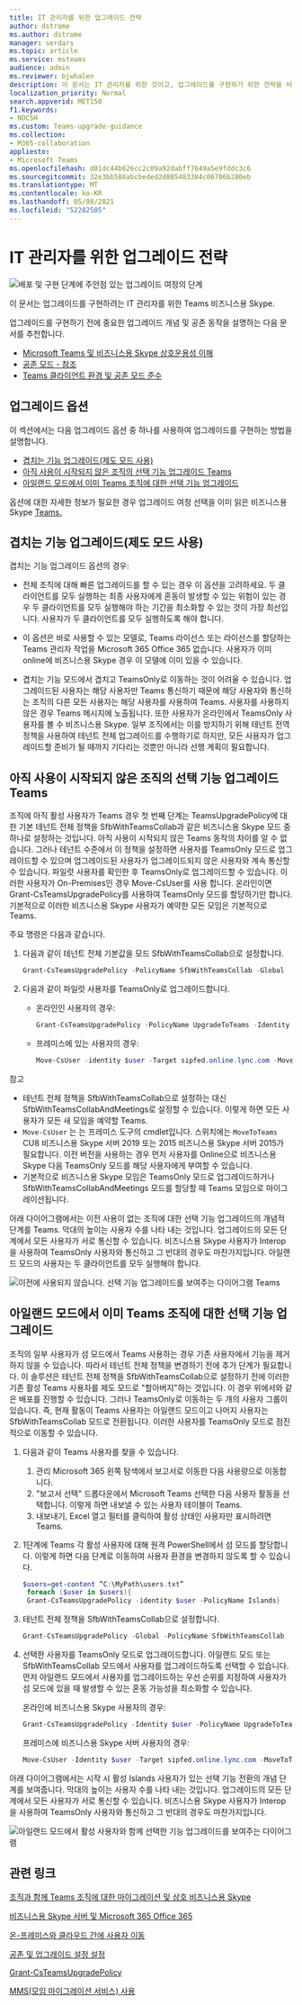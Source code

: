 ```yaml
---
title: IT 관리자를 위한 업그레이드 전략
author: dstrome
ms.author: dstrome
manager: serdars
ms.topic: article
ms.service: msteams
audience: admin
ms.reviewer: bjwhalen
description: 이 문서는 IT 관리자를 위한 것이고, 업그레이드를 구현하기 위한 전략을 비즈니스용 Skype Teams
localization_priority: Normal
search.appverid: MET150
f1.keywords:
- NOCSH
ms.custom: Teams-upgrade-guidance
ms.collection:
- M365-collaboration
appliesto:
- Microsoft Teams
ms.openlocfilehash: d01dc44b626cc2c09a92dabff7649a5e9fddc3c6
ms.sourcegitcommit: 32e3bb588abcbeded2d885483384c06706b280eb
ms.translationtype: MT
ms.contentlocale: ko-KR
ms.lasthandoff: 05/08/2021
ms.locfileid: "52282505"
---
```

# <a name="upgrade-strategies-for-it-administrators"></a>IT 관리자를 위한 업그레이드 전략

![배포 및 구현 단계에 주안점 있는 업그레이드 여정의 단계](media/upgrade-banner-deployment.png "배포 및 구현 단계에 주안점 있는 업그레이드 여정의 단계")

이 문서는 업그레이드를 구현하려는 IT 관리자를 위한 Teams 비즈니스용 Skype.

업그레이드를 구현하기 전에 중요한 업그레이드 개념 및 공존 동작을 설명하는 다음 문서를 추천합니다.

- [Microsoft Teams 및 비즈니스용 Skype 상호운용성 이해](teams-and-skypeforbusiness-coexistence-and-interoperability.md)
- [공존 모드 - 참조](migration-interop-guidance-for-teams-with-skype.md)
- [Teams 클라이언트 환경 및 공존 모드 준수](teams-client-experience-and-conformance-to-coexistence-modes.md)

## <a name="upgrade-options"></a>업그레이드 옵션

이 섹션에서는 다음 업그레이드 옵션 중 하나를 사용하여 업그레이드를 구현하는 방법을 설명합니다.

- [겹치는 기능 업그레이드(제도 모드 사용)](#overlapping-capabilities-upgrade-using-islands-mode)
- [아직 사용이 시작되지 않은 조직의 선택 기능 업그레이드 Teams](#a-select-capabilities-upgrade-for-an-organization-that-has-not-yet-started-using-teams)
- [아일랜드 모드에서 이미 Teams 조직에 대한 선택 기능 업그레이드](#a-select-capabilities-upgrade-for-an-organization-that-is-already-using-teams-in-islands-mode)

옵션에 대한 자세한 정보가 필요한 경우 업그레이드 여정 선택을 이미 읽은 비즈니스용 Skype [Teams.](upgrade-and-coexistence-of-skypeforbusiness-and-teams.md)

## <a name="overlapping-capabilities-upgrade-using-islands-mode"></a>겹치는 기능 업그레이드(제도 모드 사용)

겹치는 기능 업그레이드 옵션의 경우:

- 전체 조직에 대해 빠른 업그레이드를 할 수 있는 경우 이 옵션을 고려하세요.  두 클라이언트를 모두 실행하는 최종 사용자에게 혼동이 발생할 수 있는 위험이 있는 경우 두 클라이언트를 모두 실행해야 하는 기간을 최소화할 수 있는 것이 가장 최선입니다. 사용자가 두 클라이언트를 모두 실행하도록 해야 합니다.

- 이 옵션은 바로 사용할 수 있는 모델로, Teams 라이선스 또는 라이선스를 할당하는 Teams 관리자 작업을 Microsoft 365 Office 365 없습니다. 사용자가 이미 online에 비즈니스용 Skype 경우 이 모델에 이미 있을 수 있습니다.

- 겹치는 기능 모드에서 겹치고 TeamsOnly로 이동하는 것이 어려울 수 있습니다. 업그레이드된 사용자는 해당 사용자만 Teams 통신하기 때문에 해당 사용자와 통신하는 조직의 다른 모든 사용자는 해당 사용자를 사용하여 Teams.  사용자를 사용하지 않은 경우 Teams 메시지에 노출됩니다. 또한 사용자가 온라인에서 TeamsOnly 사용자를 볼 수 비즈니스용 Skype. 일부 조직에서는 이를 방지하기 위해 테넌트 전역 정책을 사용하여 테넌트 전체 업그레이드를 수행하기로 하지만, 모든 사용자가 업그레이드할 준비가 될 때까지 기다리는 것뿐만 아니라 선행 계획이 필요합니다.


## <a name="a-select-capabilities-upgrade-for-an-organization-that-has-not-yet-started-using-teams"></a>아직 사용이 시작되지 않은 조직의 선택 기능 업그레이드 Teams

조직에 아직 활성 사용자가 Teams 경우 첫 번째 단계는 TeamsUpgradePolicy에 대한 기본 테넌트 전체 정책을 SfbWithTeamsCollab과 같은 비즈니스용 Skype 모드 중 하나로 설정하는 것입니다.  아직 사용이 시작되지 않은 Teams 동작의 차이를 알 수 없습니다. 그러나 테넌트 수준에서 이 정책을 설정하면 사용자를 TeamsOnly 모드로 업그레이드할 수 있으며 업그레이드된 사용자가 업그레이드되지 않은 사용자와 계속 통신할 수 있습니다.  파일럿 사용자를 확인한 후 TeamsOnly로 업그레이드할 수 있습니다.  이러한 사용자가 On-Premises인 경우 Move-CsUser를 사용 합니다. 온라인이면 Grant-CsTeamsUpgradePolicy를 사용하여 TeamsOnly 모드를 할당하기만 합니다. 기본적으로 이러한 비즈니스용 Skype 사용자가 예약한 모든 모임은 기본적으로 Teams.

주요 명령은 다음과 같습니다.

1. 다음과 같이 테넌트 전체 기본값을 모드 SfbWithTeamsCollab으로 설정합니다.

   ```PowerShell
   Grant-CsTeamsUpgradePolicy -PolicyName SfbWithTeamsCollab -Global
   ```

2. 다음과 같이 파일럿 사용자를 TeamsOnly로 업그레이드합니다.

   - 온라인인 사용자의 경우:

     ```PowerShell
     Grant-CsTeamsUpgradePolicy -PolicyName UpgradeToTeams -Identity $username 
     ```

   - 프레미스에 있는 사용자의 경우:

     ```PowerShell
     Move-CsUser -identity $user -Target sipfed.online.lync.com -MoveToTeams -credential $cred 
     ```

참고
 
- 테넌트 전체 정책을 SfbWithTeamsCollab으로 설정하는 대신 SfbWithTeamsCollabAndMeetings로 설정할 수 있습니다. 이렇게 하면 모든 사용자가 모든 새 모임을 예약할 Teams.
- `Move-CsUser` 는 는 프레미스 도구의 cmdlet입니다. 스위치에는 `MoveToTeams` CU8 비즈니스용 Skype 서버 2019 또는 2015 비즈니스용 Skype 서버 2015가 필요합니다. 이전 버전을 사용하는 경우 먼저 사용자를 Online으로 비즈니스용 Skype 다음 TeamsOnly 모드를 해당 사용자에게 부여할 수 있습니다.
- 기본적으로 비즈니스용 Skype 모임은 TeamsOnly 모드로 업그레이드하거나 SfbWithTeamsCollabAndMeetings 모드를 할당할 때 Teams 모임으로 마이그레이션됩니다.  

아래 다이어그램에서는 이전 사용이 없는 조직에 대한 선택 기능 업그레이드의 개념적 단계를 Teams. 막대의 높이는 사용자 수를 나타 내는 것입니다. 업그레이드의 모든 단계에서 모든 사용자가 서로 통신할 수 있습니다.  비즈니스용 Skype 사용자가 Interop을 사용하여 TeamsOnly 사용자와 통신하고 그 반대의 경우도 마찬가지입니다. 아일랜드 모드의 사용자는 두 클라이언트를 모두 실행해야 합니다.

![이전에 사용되지 않습니다. 선택 기능 업그레이드를 보여주는 다이어그램 Teams](media/teams-upgrade-1.png)


## <a name="a-select-capabilities-upgrade-for-an-organization-that-is-already-using-teams-in-islands-mode"></a>아일랜드 모드에서 이미 Teams 조직에 대한 선택 기능 업그레이드

조직의 일부 사용자가 섬 모드에서 Teams 사용하는 경우 기존 사용자에서 기능을 제거하지 않을 수 있습니다. 따라서 테넌트 전체 정책을 변경하기 전에 추가 단계가 필요합니다. 이 솔루션은 테넌트 전체 정책을 SfbWithTeamsCollab으로 설정하기 전에 이러한 기존 활성 Teams 사용자를 제도 모드로 "할아버지"하는 것입니다.  이 경우 위에서와 같은 배포를 진행할 수 있습니다. 그러나 TeamsOnly로 이동하는 두 개의 사용자 그룹이 있습니다. 즉, 현재 활동이 Teams 사용자는 아일랜드 모드이고 나머지 사용자는 SfbWithTeamsCollab 모드로 전환됩니다. 이러한 사용자를 TeamsOnly 모드로 점진적으로 이동할 수 있습니다.

1. 다음과 같이 Teams 사용자를 찾을 수 있습니다.

   1. 관리 Microsoft 365 왼쪽 탐색에서 보고서로 이동한 다음 사용량으로 이동합니다. 
   2. "보고서 선택" 드롭다운에서 Microsoft Teams 선택한 다음 사용자 활동을 선택합니다. 이렇게 하면 내보낼 수 있는 사용자 테이블이 Teams. 
   3. 내보내기, Excel 열고 필터를 클릭하여 활성 상태인 사용자만 표시하려면 Teams.

2. 1단계에 Teams 각 활성 사용자에 대해 원격 PowerShell에서 섬 모드를 할당합니다. 이렇게 하면 다음 단계로 이동하여 사용자 환경을 변경하지 않도록 할 수 있습니다.  

   ```PowerShell
   $users=get-content “C:\MyPath\users.txt” 
    foreach ($user in $users){ 
    Grant-CsTeamsUpgradePolicy -identity $user -PolicyName Islands} 
   ```

3. 테넌트 전체 정책을 SfbWithTeamsCollab으로 설정합니다.

   ```PowerShell
   Grant-CsTeamsUpgradePolicy -Global -PolicyName SfbWithTeamsCollab 
   ```

4. 선택한 사용자를 TeamsOnly 모드로 업그레이드합니다. 아일랜드 모드 또는 SfbWithTeamsCollab 모드에서 사용자를 업그레이드하도록 선택할 수 있습니다. 먼저 아일랜드 모드에서 사용자를 업그레이드하는 우선 순위를 지정하여 사용자가 섬 모드에 있을 때 발생할 수 있는 혼동 가능성을 최소화할 수 있습니다.   

   온라인에 비즈니스용 Skype 사용자의 경우:  

   ```PowerShell
   Grant-CsTeamsUpgradePolicy -Identity $user -PolicyName UpgradeToTeams 
   ```

   프레미스에 비즈니스용 Skype 서버 사용자의 경우:  

   ```PowerShell
   Move-CsUser -Identity $user -Target sipfed.online.lync.com -MoveToTeams -credential $cred 
   ```

아래 다이어그램에서는 시작 시 활성 Islands 사용자가 있는 선택 기능 전환의 개념 단계를 보여줍니다. 막대의 높이는 사용자 수를 나타 내는 것입니다. 업그레이드의 모든 단계에서 모든 사용자가 서로 통신할 수 있습니다.  비즈니스용 Skype 사용자가 Interop을 사용하여 TeamsOnly 사용자와 통신하고 그 반대의 경우도 마찬가지입니다. 


![아일랜드 모드에서 활성 사용자와 함께 선택한 기능 업그레이드를 보여주는 다이어그램](media/teams-upgrade-2.png)

   



## <a name="related-links"></a>관련 링크

[조직과 함께 Teams 조직에 대한 마이그레이션 및 상호 비즈니스용 Skype](migration-interop-guidance-for-teams-with-skype.md) 

[비즈니스용 Skype 서버 및 Microsoft 365 Office 365](/SkypeForBusiness/hybrid/configure-hybrid-connectivity)

[온-프레미스와 클라우드 간에 사용자 이동](/SkypeForBusiness/hybrid/move-users-between-on-premises-and-cloud)

[공존 및 업그레이드 설정 설정](setting-your-coexistence-and-upgrade-settings.md)

[Grant-CsTeamsUpgradePolicy](/powershell/module/skype/grant-csteamsupgradepolicy?view=skype-ps)

[MMS(모임 마이그레이션 서비스) 사용](/skypeforbusiness/audio-conferencing-in-office-365/setting-up-the-meeting-migration-service-mms)